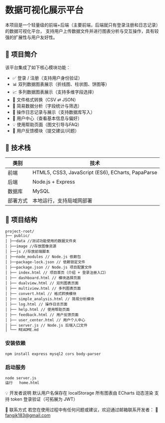 # 数据可视化展示平台

本项目是一个轻量级的前端+后端（主要前端，后端就只有登录注册和日志记录）的数据可视化平台，
支持用户上传数据文件并进行图表分析与交互操作，具有较强的扩展性与用户友好性。

## 📌 项目简介

该平台集成了如下核心模块功能：

- ✅ 登录 / 注册（支持用户身份验证）
- 📊 双列数据图表展示（折线图、柱状图、饼图等）
- 📈 多列数据图表展示（支持多维字段选择）
- 🔁 文件格式转换（CSV ⇄ JSON）
- 📑 简易数据分析（字段统计与筛选）
- 🧾 操作日志记录与展示（支持数据库写入）
- 🧍 用户中心（查看基本信息与偏好）
- 💡 使用帮助页面（图文引导与FAQ）
- 💬 用户反馈模块（提交建议/问题）

## 🔧 技术栈

| 类别 | 技术 |
|------|------|
| 前端 | HTML5, CSS3, JavaScript (ES6), ECharts, PapaParse |
| 后端 | Node.js + Express |
| 数据库 | MySQL |
| 部署方式 | 本地运行，支持局域网部署 |

## 📁 项目结构
```
project-root/
├── public/
│ ├──data //测试功能使用的数据文件夹
│ ├──image //存放图像资源
│ ├──js //存放前端脚本
│ ├──node_modules // Node.js 依赖包
│ ├──package-lock.json // 依赖锁定文件
│ ├──package.json // Node.js 项目配置文件
│ ├── index.html // 项目首页（介绍 + 登录注册入口）
│ ├── dashboard.html // 模块选择页面
│ ├── dualview.html // 双列图表页面
│ ├── multiview.html // 多列图表页面
│ ├── convert.html // 格式转换模块
│ ├── simple_analysis.html // 简易分析模块
│ ├── log.html // 操作日志页面
│ ├── help.html // 使用帮助页面
│ ├── feedback.html // 用户反馈页面
│ ├── user_center.html // 用户个人中心
│ ├── server.js // Node.js 后端入口文件
│ └── README.md
```

### 安装依赖
```bash
npm install express mysql2 cors body-parser
```

### 启动服务
```bash
node server.js
运行   home.html
```

💡 开发者说明
默认用户名保存在 localStorage
所有图表由 ECharts 动态渲染
支持 token 登录验证（可拓展为 JWT）

📮 联系方式
若您在使用过程中有任何问题或建议，欢迎通过邮箱联系开发者：
📧fangjk183@gmail.com


